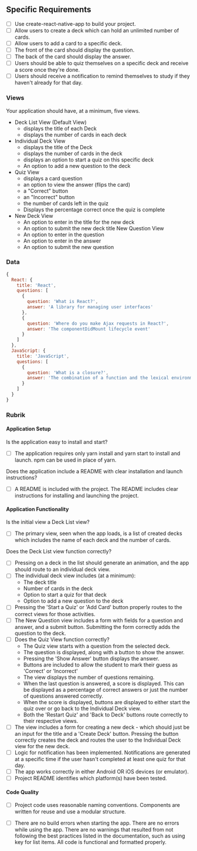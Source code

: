 ## Specific Requirements

- [ ] Use create-react-native-app to build your project.
- [ ] Allow users to create a deck which can hold an unlimited number of cards.
- [ ] Allow users to add a card to a specific deck.
- [ ] The front of the card should display the question.
- [ ] The back of the card should display the answer.
- [ ] Users should be able to quiz themselves on a specific deck and receive a score once they're done.
- [ ] Users should receive a notification to remind themselves to study if they haven't already for that day.

### Views

Your application should have, at a minimum, five views.

- Deck List View (Default View)
  - displays the title of each Deck
  - displays the number of cards in each deck
- Individual Deck View
  - displays the title of the Deck
  - displays the number of cards in the deck
  - displays an option to start a quiz on this specific deck
  - An option to add a new question to the deck
- Quiz View
  - displays a card question
  - an option to view the answer (flips the card)
  - a "Correct" button
  - an "Incorrect" button
  - the number of cards left in the quiz
  - Displays the percentage correct once the quiz is complete
- New Deck View
  - An option to enter in the title for the new deck
  - An option to submit the new deck title
New Question View
  - An option to enter in the question
  - An option to enter in the answer
  - An option to submit the new question

### Data

```javascript
{
  React: {
    title: 'React',
    questions: [
      {
        question: 'What is React?',
        answer: 'A library for managing user interfaces'
      },
      {
        question: 'Where do you make Ajax requests in React?',
        answer: 'The componentDidMount lifecycle event'
      }
    ]
  },
  JavaScript: {
    title: 'JavaScript',
    questions: [
      {
        question: 'What is a closure?',
        answer: 'The combination of a function and the lexical environment within which that function was declared.'
      }
    ]
  }
}
```

### Rubrik

#### Application Setup

Is the application easy to install and start?

- [ ] The application requires only yarn install and yarn start to install and launch. npm can be used in place of yarn.

Does the application include a README with clear installation and launch instructions?

- [ ] A README is included with the project. The README includes clear instructions for installing and launching the project.

#### Application Functionality

Is the initial view a Deck List view?

- [ ] The primary view, seen when the app loads, is a list of created decks which includes the name of each deck and the number of cards.

Does the Deck List view function correctly?

- [ ] Pressing on a deck in the list should generate an animation, and the app should route to an individual deck view.
- [ ] The individual deck view includes (at a minimum):
  - The deck title
  - Number of cards in the deck
  - Option to start a quiz for that deck
  - Option to add a new question to the deck
- [ ] Pressing the 'Start a Quiz' or 'Add Card' button properly routes to the correct views for those activities.
- [ ] The New Question view includes a form with fields for a question and answer, and a submit button. Submitting the form correctly adds the question to the deck.
- [ ] Does the Quiz View function correctly?
  - The Quiz view starts with a question from the selected deck.
  - The question is displayed, along with a button to show the answer.
  - Pressing the 'Show Answer' button displays the answer.
  - Buttons are included to allow the student to mark their guess as 'Correct' or 'Incorrect'
  - The view displays the number of questions remaining.
  - When the last question is answered, a score is displayed. This can be displayed as a percentage of correct answers or just the number of questions answered correctly.
  - When the score is displayed, buttons are displayed to either start the quiz over or go back to the Individual Deck view.
  - Both the 'Restart Quiz' and 'Back to Deck' buttons route correctly to their respective views.
- [ ] The view includes a form for creating a new deck - which should just be an input for the title and a 'Create Deck' button. Pressing the button correctly creates the deck and routes the user to the Individual Deck view for the new deck.
- [ ] Logic for notification has been implemented. Notifications are generated at a specific time if the user hasn't completed at least one quiz for that day.
- [ ] The app works correctly in either Android OR iOS devices (or emulator).
- [ ] Project README identifies which platform(s) have been tested.

#### Code Quality

- [ ] Project code uses reasonable naming conventions. Components are written for reuse and use a modular structure.
- [ ] There are no build errors when starting the app. There are no errors while using the app. There are no warnings that resulted from not following the best practices listed in the documentation, such as using key for list items. All code is functional and formatted properly.




